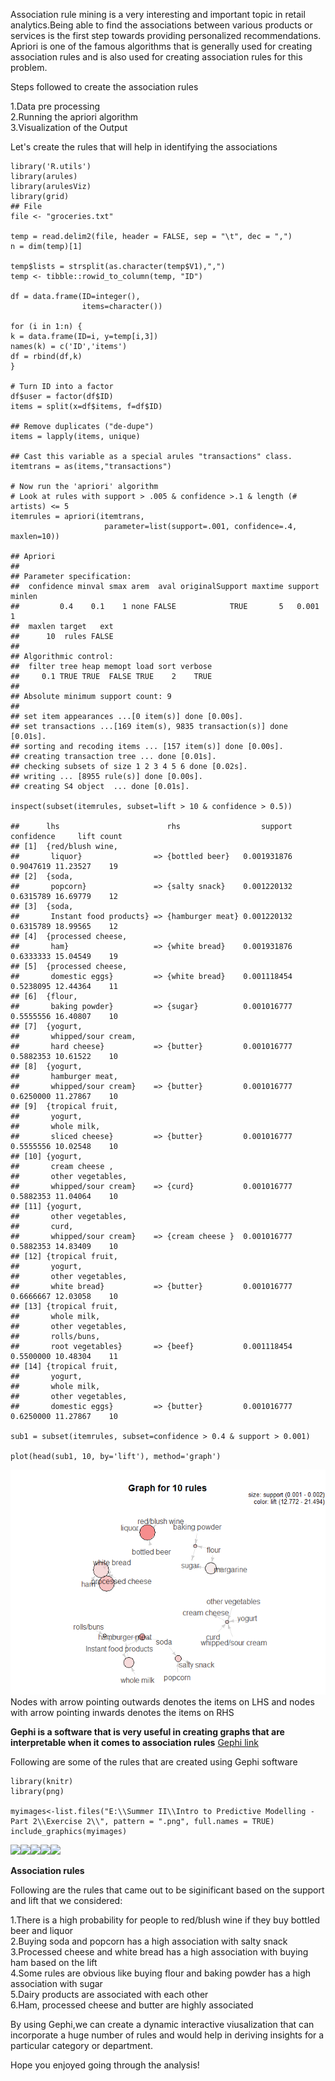 Association rule mining is a very interesting and important topic in
retail analytics.Being able to find the associations between various
products or services is the first step towards providing personalized
recommendations.  
Apriori is one of the famous algorithms that is generally used for
creating association rules and is also used for creating association
rules for this problem.

Steps followed to create the association rules

1.Data pre processing  
2.Running the apriori algorithm  
3.Visualization of the Output

Let's create the rules that will help in identifying the associations

    library('R.utils')
    library(arules)
    library(arulesViz)
    library(grid)
    ## File
    file <- "groceries.txt"

    temp = read.delim2(file, header = FALSE, sep = "\t", dec = ",")
    n = dim(temp)[1]

    temp$lists = strsplit(as.character(temp$V1),",")
    temp <- tibble::rowid_to_column(temp, "ID")

    df = data.frame(ID=integer(),
                    items=character())

    for (i in 1:n) {
    k = data.frame(ID=i, y=temp[i,3])
    names(k) = c('ID','items')
    df = rbind(df,k)
    }

    # Turn ID into a factor
    df$user = factor(df$ID)
    items = split(x=df$items, f=df$ID)

    ## Remove duplicates ("de-dupe")
    items = lapply(items, unique)

    ## Cast this variable as a special arules "transactions" class.
    itemtrans = as(items,"transactions")

    # Now run the 'apriori' algorithm
    # Look at rules with support > .005 & confidence >.1 & length (# artists) <= 5
    itemrules = apriori(itemtrans, 
                         parameter=list(support=.001, confidence=.4, maxlen=10))

    ## Apriori
    ## 
    ## Parameter specification:
    ##  confidence minval smax arem  aval originalSupport maxtime support minlen
    ##         0.4    0.1    1 none FALSE            TRUE       5   0.001      1
    ##  maxlen target   ext
    ##      10  rules FALSE
    ## 
    ## Algorithmic control:
    ##  filter tree heap memopt load sort verbose
    ##     0.1 TRUE TRUE  FALSE TRUE    2    TRUE
    ## 
    ## Absolute minimum support count: 9 
    ## 
    ## set item appearances ...[0 item(s)] done [0.00s].
    ## set transactions ...[169 item(s), 9835 transaction(s)] done [0.01s].
    ## sorting and recoding items ... [157 item(s)] done [0.00s].
    ## creating transaction tree ... done [0.01s].
    ## checking subsets of size 1 2 3 4 5 6 done [0.02s].
    ## writing ... [8955 rule(s)] done [0.00s].
    ## creating S4 object  ... done [0.01s].

    inspect(subset(itemrules, subset=lift > 10 & confidence > 0.5))

    ##      lhs                        rhs                  support confidence     lift count
    ## [1]  {red/blush wine,                                                                 
    ##       liquor}                => {bottled beer}   0.001931876  0.9047619 11.23527    19
    ## [2]  {soda,                                                                           
    ##       popcorn}               => {salty snack}    0.001220132  0.6315789 16.69779    12
    ## [3]  {soda,                                                                           
    ##       Instant food products} => {hamburger meat} 0.001220132  0.6315789 18.99565    12
    ## [4]  {processed cheese,                                                               
    ##       ham}                   => {white bread}    0.001931876  0.6333333 15.04549    19
    ## [5]  {processed cheese,                                                               
    ##       domestic eggs}         => {white bread}    0.001118454  0.5238095 12.44364    11
    ## [6]  {flour,                                                                          
    ##       baking powder}         => {sugar}          0.001016777  0.5555556 16.40807    10
    ## [7]  {yogurt,                                                                         
    ##       whipped/sour cream,                                                             
    ##       hard cheese}           => {butter}         0.001016777  0.5882353 10.61522    10
    ## [8]  {yogurt,                                                                         
    ##       hamburger meat,                                                                 
    ##       whipped/sour cream}    => {butter}         0.001016777  0.6250000 11.27867    10
    ## [9]  {tropical fruit,                                                                 
    ##       yogurt,                                                                         
    ##       whole milk,                                                                     
    ##       sliced cheese}         => {butter}         0.001016777  0.5555556 10.02548    10
    ## [10] {yogurt,                                                                         
    ##       cream cheese ,                                                                  
    ##       other vegetables,                                                               
    ##       whipped/sour cream}    => {curd}           0.001016777  0.5882353 11.04064    10
    ## [11] {yogurt,                                                                         
    ##       other vegetables,                                                               
    ##       curd,                                                                           
    ##       whipped/sour cream}    => {cream cheese }  0.001016777  0.5882353 14.83409    10
    ## [12] {tropical fruit,                                                                 
    ##       yogurt,                                                                         
    ##       other vegetables,                                                               
    ##       white bread}           => {butter}         0.001016777  0.6666667 12.03058    10
    ## [13] {tropical fruit,                                                                 
    ##       whole milk,                                                                     
    ##       other vegetables,                                                               
    ##       rolls/buns,                                                                     
    ##       root vegetables}       => {beef}           0.001118454  0.5500000 10.48304    11
    ## [14] {tropical fruit,                                                                 
    ##       yogurt,                                                                         
    ##       whole milk,                                                                     
    ##       other vegetables,                                                               
    ##       domestic eggs}         => {butter}         0.001016777  0.6250000 11.27867    10

    sub1 = subset(itemrules, subset=confidence > 0.4 & support > 0.001)

    plot(head(sub1, 10, by='lift'), method='graph')

![](association_files/figure-markdown_strict/unnamed-chunk-1-1.png)
Nodes with arrow pointing outwards denotes the items on LHS and nodes
with arrow pointing inwards denotes the items on RHS

**Gephi is a software that is very useful in creating graphs that are
interpretable when it comes to association rules** [Gephi
link](https://gephi.org/)

Following are some of the rules that are created using Gephi software

    library(knitr)
    library(png)

    myimages<-list.files("E:\\Summer II\\Intro to Predictive Modelling - Part 2\\Exercise 2\\", pattern = ".png", full.names = TRUE)
    include_graphics(myimages)

<img src="E:\Summer II\Intro to Predictive Modelling - Part 2\Exercise 2\dairy.png" width="50%" /><img src="E:\Summer II\Intro to Predictive Modelling - Part 2\Exercise 2\liquor.png" width="50%" /><img src="E:\Summer II\Intro to Predictive Modelling - Part 2\Exercise 2\salad.png" width="50%" /><img src="E:\Summer II\Intro to Predictive Modelling - Part 2\Exercise 2\Sandwich.png" width="50%" /><img src="E:\Summer II\Intro to Predictive Modelling - Part 2\Exercise 2\Snacks.png" width="50%" />

**Association rules**

Following are the rules that came out to be siginificant based on the
support and lift that we considered:

1.There is a high probability for people to red/blush wine if they buy
bottled beer and liquor  
2.Buying soda and popcorn has a high association with salty snack  
3.Processed cheese and white bread has a high association with buying
ham based on the lift  
4.Some rules are obvious like buying flour and baking powder has a high
association with sugar  
5.Dairy products are associated with each other  
6.Ham, processed cheese and butter are highly associated

By using Gephi,we can create a dynamic interactive viusalization that
can incorporate a huge number of rules and would help in deriving
insights for a particular category or department.

Hope you enjoyed going through the analysis!
